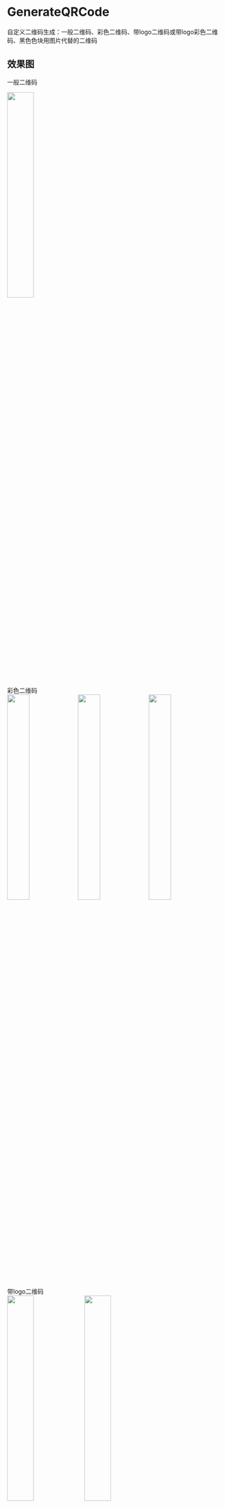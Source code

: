 # GenerateQRCode
自定义二维码生成：一般二维码、彩色二维码、带logo二维码或带logo彩色二维码、黑色色块用图片代替的二维码

## 效果图

一般二维码
<div>
<img src="https://github.com/yangxch/GenerateQRCode/raw/master/screenshot/一般二维码.jpg" width="35%" height="35%">
  <br><br>
彩色二维码<br>
<img src="https://github.com/yangxch/GenerateQRCode/raw/master/screenshot/绿色二维码.jpg" width="32%" height="35%">
<img src="https://github.com/yangxch/GenerateQRCode/raw/master/screenshot/蓝色二维码.jpg" width="32%" height="35%">
<img src="https://github.com/yangxch/GenerateQRCode/raw/master/screenshot/黄色二维码.jpg" width="32%" height="35%">
</div>

带logo二维码<br>
<img src="https://github.com/yangxch/GenerateQRCode/raw/master/screenshot/logo1.jpg" width="35%" height="35%">
<img src="https://github.com/yangxch/GenerateQRCode/raw/master/screenshot/logo2.jpg" width="35%" height="35%">

带logo彩色二维码<br>
<img src="https://github.com/yangxch/GenerateQRCode/raw/master/screenshot/带logo蓝色.jpg" width="35%" height="35%">

黑色色块用图片代替的二维码<br>
<img src="https://github.com/yangxch/GenerateQRCode/raw/master/screenshot/黑色色块用图片代替1.jpg" width="35%" height="35%">
<img src="https://github.com/yangxch/GenerateQRCode/raw/master/screenshot/黑色色块用图片代替2.jpg" width="35%" height="35%">

黑色色块用图片代替且带logo<br>
<img src="https://github.com/yangxch/GenerateQRCode/raw/master/screenshot/黑色色块用图片代替还带logo.jpg" width="35%" height="35%">

增加 拍照或从相册选取图片 功能，动态更换logo和黑色色块
<br>
<img src="https://github.com/yangxch/GenerateQRCode/raw/master/screenshot/choose.jpg" width="35%" height="35%">
<img src="https://github.com/yangxch/GenerateQRCode/raw/master/screenshot/takephoto.jpg" width="35%" height="35%">
<br>
<img src="https://github.com/yangxch/GenerateQRCode/raw/master/screenshot/album.jpg" width="35%" height="35%">
<img src="https://github.com/yangxch/GenerateQRCode/raw/master/screenshot/result.jpg" width="35%" height="35%">


***
更多技术干货，欢迎关注我的公众号：ChaoYoung
<br><img src="https://github.com/yangxch/GenerateQRCode/raw/master/screenshot/qrcode_chaoyoung.jpg" width="20%" height="20%">

